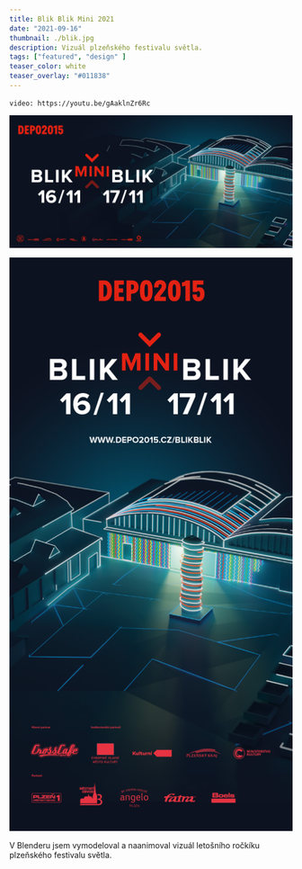 ```yaml
---
title: Blik Blik Mini 2021
date: "2021-09-16"
thumbnail: ./blik.jpg
description: Vizuál plzeňského festivalu světla.
tags: ["featured", "design" ]
teaser_color: white
teaser_overlay: "#011838"
---
```


<div class="p-row p-row_center">

<div class="p-col p-col_12 p-col_md_6 p-col_lg_6">

`video: https://youtu.be/gAaklnZr6Rc`

![](./HORIZONTALNI.front.dark.jpg)

</div>

<div class="p-col p-col_12 p-col_md_6 p-col_lg_3">

![](./HC.front.bottom.jpg)

V Blenderu jsem vymodeloval a naanimoval vizuál letošního ročkíku plzeňského festivalu světla.

</div>

</div>